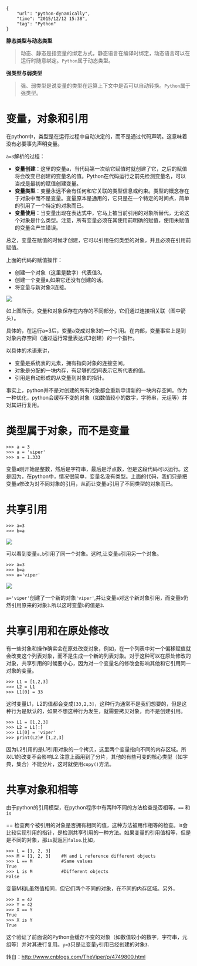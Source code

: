 ```
{
    "url": "python-dynamically",
    "time": "2015/12/12 15:38",
    "tag": "Python"
}
```

**静态类型与动态类型**

> 动态、静态是指变量的绑定方式，静态语言在编译时绑定，动态语言可以在运行时随意绑定。`Python`属于动态类型。

**强类型与弱类型**

> 强、弱类型是说变量的类型在运算上下文中是否可以自动转换。`Python`属于强类型。

# 变量，对象和引用

在python中，类型是在运行过程中自动决定的，而不是通过代码声明。这意味着没有必要事先声明变量。

`a=3`解析的过程：

- **变量创建**：这里的变量a，当代码第一次给它赋值时就创建了它，之后的赋值将会改变已创建的变量名的值。Python在代码运行之前先检测变量名，可以当成是最初的赋值创建变量。
- **变量类型**：变量永远不会有任何和它关联的类型信息或约束。类型的概念存在于对象中而不是变量。变量原本是通用的，它只是在一个特定的时间点，简单的引用了一个特定的对象而已。
- **变量使用**：当变量出现在表达式中，它马上被当前引用的对象所替代，无论这个对象是什么类型。注意，所有变量必须在其使用前明确的赋值，使用未赋值的变量会产生错误。

总之，变量在赋值的时候才创建，它可以引用任何类型的对象，并且必须在引用前赋值。

上面的代码的赋值操作：

- 创建一个对象（这里是数字）代表值3。
- 创建一个变量a,如果它还没有创建的话。
- 将变量与新对象3连接。

![](/static/uploads/python-dynamically-1.png)

如上图所示，变量和对象保存在内存的不同部分，它们通过连接相关联（图中箭头）。

具体的，在运行a=3后，变量a变成对象3的一个引用。在内部，变量事实上是到对象内存空间（通过运行常量表达式3创建）的一个指针。

以具体的术语来讲，

- 变量是系统表的元素，拥有指向对象的连接空间。
- 对象是分配的一块内存，有足够的空间表示它所代表的值。
- 引用是自动形成的从变量到对象的指针。

事实上，python并不是对创建的所有对象都会重新申请新的一块内存空间。作为一种优化，python会缓存不变的对象（如数值较小的数字，字符串，元组等）并对其进行复用。

# 类型属于对象，而不是变量
```
>>> a = 3
>>> a = 'viper'
>>> a = 1.333
```
变量a刚开始是整数，然后是字符串，最后是浮点数，但是这段代码可以运行。这是因为，在python中，情况很简单，变量名没有类型。上面的代码，我们只是把变量`a`修改为对不同对象的引用，从而让变量a引用了不同类型的对象而已。

# 共享引用
```
>>> a=3
>>> b=a
```

![](/static/uploads/python-dynamically-2.png)

可以看到变量`a,b`引用了同一个对象。这时,让变量`a`引用另一个对象。
```
>>> a=3
>>> b=a
>>> a='viper'
```

![](/static/uploads/python-dynamically-3.png)

`a='viper'`创建了一个新的对象`'viper'`,并让变量`a`对这个新对象引用，而变量`b`仍然引用原来的对象`3`.所以这时变量`b`的值是`3`.

# 共享引用和在原处修改

有一些对象和操作确实会在原处改变对象，例如，在一个列表中对一个偏移赋值就会改变这个列表对象，而不是生成一个新的列表对象。对于这种可以在原处修改的对象，共享引用的时候要小心，因为对一个变量名的修改会影响其他和它引用同一对象的变量。
```
>>> L1 = [1,2,3]
>>> L2 = L1
>>> L1[0] = 33
```
这时变量L1，L2的值都会变成`[33,2,3]`，这种行为通常不是我们想要的，但是这种行为是默认的，如果不想这种行为发生，就需要拷贝对象，而不是创建引用。
```
>>> L1 = [1,2,3]
>>> L2 = L1[:]
>>> L1[0] = 'viper'
>>> print(L2)# [1,2,3]
```
因为L2引用的是L1引用对象的一个拷贝，这里两个变量指向不同的内存区域。所以L1的改变不会影响L2.注意上面用到了分片，其他的有些可变的核心类型（如字典，集合）不能分片，这时就使用`copy()`方法。

# 共享对象和相等

由于python的引用模型，在python程序中有两种不同的方法检查是否相等。`==` 和 `is`

== 检查两个被引用的对象是否拥有相同的值，这种方法被用作相等的检查。is会比较实现引用的指针，是检测共享引用的一种方法。如果变量的引用值相等，但是是不同的对象，那`is`就返回`false`.比如，
```
>>> L = [1, 2, 3]
>>> M = [1, 2, 3]    #M and L reference different objects
>>> L == M           #Same values
True
>>> L is M           #Different objects
False
```
变量M和L虽然值相同，但它们两个不同的对象，在不同的内存区域。另外，
```
>>> X = 42
>>> Y = 42
>>> X == Y
True
>>> X is Y
True
```
这个验证了前面说的Python会缓存不变的对象（如数值较小的数字，字符串，元组等）并对其进行复用。`y=3`只是让变量`y`引用已经创建的对象`3`.

转自：http://www.cnblogs.com/TheViper/p/4749800.html